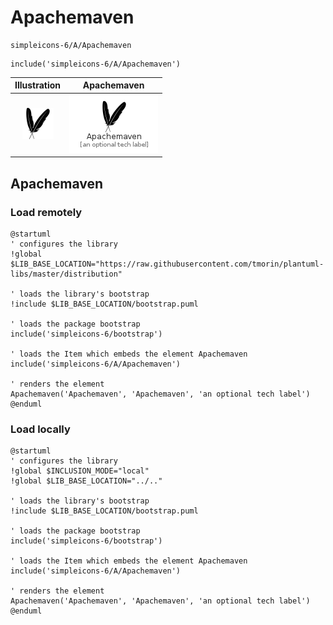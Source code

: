 # Apachemaven


```text
simpleicons-6/A/Apachemaven
```

```text
include('simpleicons-6/A/Apachemaven')
```



| Illustration | Apachemaven |
| :---: | :---: |
| ![illustration for Illustration](../../simpleicons-6/A/Apachemaven.png) | ![illustration for Apachemaven](../../simpleicons-6/A/Apachemaven.Local.png) |




## Apachemaven

### Load remotely
```plantuml
@startuml
' configures the library
!global $LIB_BASE_LOCATION="https://raw.githubusercontent.com/tmorin/plantuml-libs/master/distribution"

' loads the library's bootstrap
!include $LIB_BASE_LOCATION/bootstrap.puml

' loads the package bootstrap
include('simpleicons-6/bootstrap')

' loads the Item which embeds the element Apachemaven
include('simpleicons-6/A/Apachemaven')

' renders the element
Apachemaven('Apachemaven', 'Apachemaven', 'an optional tech label')
@enduml
```

### Load locally
```plantuml
@startuml
' configures the library
!global $INCLUSION_MODE="local"
!global $LIB_BASE_LOCATION="../.."

' loads the library's bootstrap
!include $LIB_BASE_LOCATION/bootstrap.puml

' loads the package bootstrap
include('simpleicons-6/bootstrap')

' loads the Item which embeds the element Apachemaven
include('simpleicons-6/A/Apachemaven')

' renders the element
Apachemaven('Apachemaven', 'Apachemaven', 'an optional tech label')
@enduml
```

